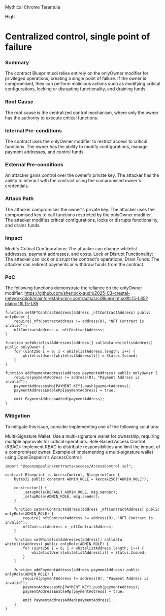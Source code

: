 Mythical Chrome Tarantula

High

# Centralized control, single point of failure

### Summary

The contract Blueprint.sol relies entirely on the onlyOwner modifier for privileged operations, creating a single point of failure. If the owner is compromised, they can perform malicious actions such as modifying critical configurations, locking or disrupting functionality, and draining funds.



### Root Cause

The root cause is the centralized control mechanism, where only the owner has the authority to execute critical functions.



### Internal Pre-conditions

The contract uses the onlyOwner modifier to restrict access to critical functions.
The owner has the ability to modify configurations, manage payment addresses, and control funds.


### External Pre-conditions

An attacker gains control over the owner's private key.
The attacker has the ability to interact with the contract using the compromised owner's credentials.


### Attack Path

The attacker compromises the owner's private key.
The attacker uses the compromised key to call functions restricted by the onlyOwner modifier.
The attacker modifies critical configurations, locks or disrupts functionality, and drains funds.


### Impact

Modify Critical Configurations: The attacker can change whitelist addresses, payment addresses, and costs.
Lock or Disrupt Functionality: The attacker can lock or disrupt the contract's operations.
Drain Funds: The attacker can redirect payments or withdraw funds from the contract.


### PoC

The following functions demonstrate the reliance on the onlyOwner modifier:
https://github.com/sherlock-audit/2025-03-crestal-network/blob/main/crestal-omni-contracts/src/Blueprint.sol#L15-L85?plain=1#L15-L85

```solidity
function setNFTContractAddress(address _nftContractAddress) public onlyOwner {
    require(_nftContractAddress != address(0), "NFT Contract is invalid");
    nftContractAddress = _nftContractAddress;
}

function setWhitelistAddresses(address[] calldata whitelistAddress) public onlyOwner {
    for (uint256 i = 0; i < whitelistAddress.length; i++) {
        whitelistUsers[whitelistAddress[i]] = Status.Issued;
    }
}

function addPaymentAddress(address paymentAddress) public onlyOwner {
    require(paymentAddress != address(0), "Payment Address is invalid");
    paymentAddressesMp[PAYMENT_KEY].push(paymentAddress);
    paymentAddressEnableMp[paymentAddress] = true;

    emit PaymentAddressAdded(paymentAddress);
}
```

### Mitigation

To mitigate this issue, consider implementing one of the following solutions:

Multi-Signature Wallet: Use a multi-signature wallet for ownership, requiring multiple approvals for critical operations.
Role-Based Access Control (RBAC): Implement RBAC to distribute responsibilities and limit the impact of a compromised owner.
Example of implementing a multi-signature wallet using OpenZeppelin's AccessControl:

```solidity
import "@openzeppelin/contracts/access/AccessControl.sol";

contract Blueprint is AccessControl, BlueprintCore {
    bytes32 public constant ADMIN_ROLE = keccak256("ADMIN_ROLE");

    constructor() {
        _setupRole(DEFAULT_ADMIN_ROLE, msg.sender);
        _setupRole(ADMIN_ROLE, msg.sender);
    }

    function setNFTContractAddress(address _nftContractAddress) public onlyRole(ADMIN_ROLE) {
        require(_nftContractAddress != address(0), "NFT Contract is invalid");
        nftContractAddress = _nftContractAddress;
    }

    function setWhitelistAddresses(address[] calldata whitelistAddress) public onlyRole(ADMIN_ROLE) {
        for (uint256 i = 0; i < whitelistAddress.length; i++) {
            whitelistUsers[whitelistAddress[i]] = Status.Issued;
        }
    }

    function addPaymentAddress(address paymentAddress) public onlyRole(ADMIN_ROLE) {
        require(paymentAddress != address(0), "Payment Address is invalid");
        paymentAddressesMp[PAYMENT_KEY].push(paymentAddress);
        paymentAddressEnableMp[paymentAddress] = true;

        emit PaymentAddressAdded(paymentAddress);
    }
}
```